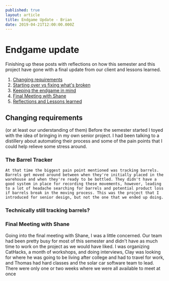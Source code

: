 ```yaml
---
published: true
layout: article
title: Endgame Update - Brian
date: 2019-04-21T12:00:00.000Z
---
```

# Endgame update

Finishing up these posts with reflections on how this semester and this project have gone with a final update from our client and lessons learned.

1. [Changing requirements]()
1. [Starting over vs fixing what's broken]()
1. [Keeping the endgame in mind]()
1. [Final Meeting with Shane]()
1. [Reflections and Lessons learned]()


## Changing requirements 
(or at least our understanding of them)
Before the semester started I toyed with the idea of bringing in my own senior project. I had been talking to a distillery about automating their process and some of the pain points that I could help relieve some stress around. 

### The Barrel Tracker

	At that time the biggest pain point mentioned was tracking barrels. Barrels get moved around between when they're initially placed in the warehouse and when they're ready to be bottled. They didn't have a good system in place for recording these movements, however, leading to a lot of headache searching for barrels and potential product loss if barrels break in the moving process. This was the project that I introduced for senior design, but not the one that we ended up doing.

### Technically still tracking barrels?
	


### Final Meeting with Shane
Going into the final meeting with Shane, I was a little concerned. Our team had been pretty busy for most of this semester and didn't have as much time to work on the project as we would have liked. I was organizing CatHacks, a month of workshops, and doing interviews, Clay was looking for where he was going to be living after college and had to travel for work, and Thomas had hard classes and the solar car software team to lead. There were only one or two weeks where we were all available to meet at once

